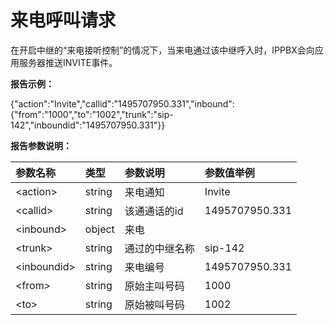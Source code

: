 # 来电呼叫请求

在开启中继的“来电接听控制”的情况下，当来电通过该中继呼入时，IPPBX会向应用服务器推送INVITE事件。

**报告示例：**

{"action":"Invite","callid":"1495707950.331","inbound":{"from":"1000","to":"1002","trunk":"sip-142","inboundid":"1495707950.331"}}

**报告参数说明：**

| 参数名称 | 类型 | 参数说明 | 参数值举例 |
| :--- | :--- | :--- | :--- |
| &lt;action&gt; | string | 来电通知 | Invite |
| &lt;callid&gt; | string | 该通通话的id | 1495707950.331 |
| &lt;inbound&gt; | object | 来电 |  |
| &lt;trunk&gt; | string | 通过的中继名称 | sip-142 |
| &lt;inboundid&gt; | string | 来电编号 | 1495707950.331 |
| &lt;from&gt; | string | 原始主叫号码 | 1000 |
| &lt;to&gt; | string | 原始被叫号码 | 1002 |



